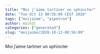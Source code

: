 ```yaml
---
title: "Moi j’aime tartiner un sphincter"
date: "Tue Oct 13 00:56:09 CEST 2020"
tags: ["moijaime", "pipotron"]
author: m1ch3l
categories: ["generated"]
slug: "moijaime/2020-10-13-00:56:09"
---
```


Moi j’aime tartiner un sphincter
